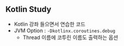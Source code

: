 Kotlin Study
--
* Kotlin 강좌 들으면서 연습한 코드
* JVM Option : `-Dkotlinx.coroutines.debug`
  * Thread 이름에 코투린 이름도 출력하는 옵션 